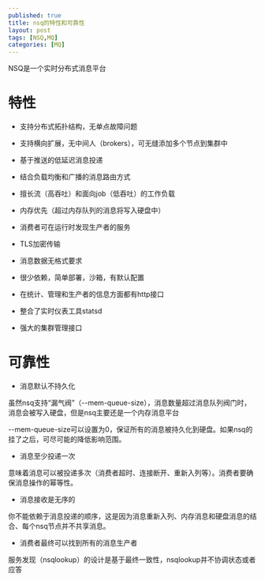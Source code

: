 ```yaml
---
published: true
title: nsq的特性和可靠性
layout: post
tags: [NSQ,MQ]
categories: [MQ]
---
```


NSQ是一个实时分布式消息平台

# 特性

- 支持分布式拓扑结构，无单点故障问题

- 支持横向扩展，无中间人（brokers），可无缝添加多个节点到集群中

- 基于推送的低延迟消息投递

- 结合负载均衡和广播的消息路由方式

- 擅长流（高吞吐）和面向job（低吞吐）的工作负载

- 内存优先（超过内存队列的消息将写入硬盘中）

- 消费者可在运行时发现生产者的服务

- TLS加密传输

- 消息数据无格式要求

- 很少依赖，简单部署，沙箱，有默认配置

- 在统计、管理和生产者的信息方面都有http接口

- 整合了实时仪表工具statsd

- 强大的集群管理接口

# 可靠性

- 消息默认不持久化

虽然nsq支持“漏气阀”（--mem-queue-size），消息数量超过消息队列阀门时，消息会被写入硬盘，但是nsq主要还是一个内存消息平台

--mem-queue-size可以设置为0，保证所有的消息被持久化到硬盘。如果nsq的挂了之后，可尽可能的降低影响范围。

- 消息至少投递一次

意味着消息可以被投递多次（消费者超时、连接断开、重新入列等）。消费者要确保消息操作的幂等性。

- 消息接收是无序的

你不能依赖于消息投递的顺序，这是因为消息重新入列、内存消息和硬盘消息的结合、每个nsq节点并不共享消息。

- 消费者最终可以找到所有的消息生产者

服务发现（nsqlookup）的设计是基于最终一致性，nsqlookup并不协调状态或者应答

